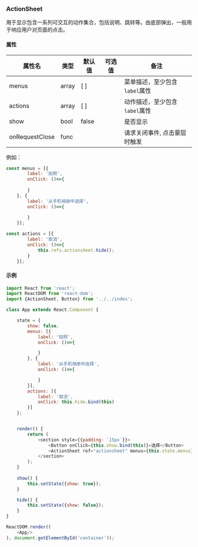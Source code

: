 

### ActionSheet

用于显示包含一系列可交互的动作集合，包括说明、跳转等。由底部弹出，一般用于响应用户对页面的点击。

#### 属性

属性名| 类型 | 默认值 | 可选值 | 备注 |
------|------|--------|--------|------|
menus |array |[ ]      |        |菜单描述，至少包含`label`属性|
actions|array|[ ]      |        |动作描述，至少包含`label`属性|
show|bool|false      |        |是否显示|
onRequestClose|func|      |        |请求关闭事件, 点击蒙层时触发|

例如：
```javascript
const menus = [{
        label: '拍照',
        onClick: ()=>{
    
        }
    }, {
        label: '从手机相册中选择',
        onClick: ()=>{
    
        }
    }];

const actions = [{
        label: '取消',
        onClick: ()=>{
            this.refs.actionsheet.hide();
        }
    }];
```

#### 示例

```javascript
import React from 'react';
import ReactDOM from 'react-dom';
import {ActionSheet, Button} from '../../index';

class App extends React.Component {

    state = {
        show: false,
        menus: [{
            label: '拍照',
            onClick: ()=>{

            }
        }, {
            label: '从手机相册中选择',
            onClick: ()=>{

            }
        }],
        actions: [{
            label: '取消',
            onClick: this.hide.bind(this)
        }]
    };


    render() {
        return (
            <section style={{padding: `15px`}}>
                <Button onClick={this.show.bind(this)}>选择</Button>
                <ActionSheet ref="actionsheet" menus={this.state.menus} actions={this.state.actions} onRequestClose={this.hide.bind(this)} />
            </section>
        );
    }
    
    show() {
        this.setState({show: true});
    }

    hide() {
        this.setState({show: false});
    }
}

ReactDOM.render((
    <App/>
), document.getElementById('container'));
```